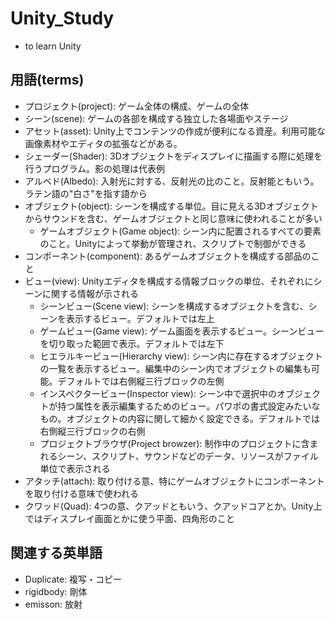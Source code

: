 # Unity_Study
* to learn Unity

## 用語(terms)
* プロジェクト(project): ゲーム全体の構成、ゲームの全体
* シーン(scene):  ゲームの各部を構成する独立した各場面やステージ
* アセット(asset): Unity上でコンテンツの作成が便利になる資産。利用可能な画像素材やエディタの拡張などがある。
* シェーダー(Shader): 3Dオブジェクトをディスプレイに描画する際に処理を行うプログラム。影の処理は代表例
* アルベド(Albedo): 入射光に対する、反射光の比のこと。反射能ともいう。ラテン語の"白さ"を指す語から
* オブジェクト(object): シーンを構成する単位。目に見える3Dオブジェクトからサウンドを含む、ゲームオブジェクトと同じ意味に使われることが多い
    * ゲームオブジェクト(Game object): シーン内に配置されるすべての要素のこと。Unityによって挙動が管理され、スクリプトで制御ができる
* コンポーネント(component): あるゲームオブジェクトを構成する部品のこと
* ビュー(view): Unityエディタを構成する情報ブロックの単位、それぞれにシーンに関する情報が示される
    * シーンビュー(Scene view): シーンを構成するオブジェクトを含む、シーンを表示するビュー。デフォルトでは左上
    * ゲームビュー(Game view): ゲーム画面を表示するビュー。シーンビューを切り取った範囲で表示。デフォルトでは左下
    * ヒエラルキービュー(Hierarchy view): シーン内に存在するオブジェクトの一覧を表示するビュー。編集中のシーン内でオブジェクトの編集も可能。デフォルトでは右側縦三行ブロックの左側
    * インスペクタービュー(Inspector view): シーン中で選択中のオブジェクトが持つ属性を表示編集するためのビュー。パワポの書式設定みたいなもの。オブジェクトの内容に関して細かく設定できる。デフォルトでは右側縦三行ブロックの右側
    * プロジェクトブラウザ(Project browzer): 制作中のプロジェクトに含まれるシーン、スクリプト、サウンドなどのデータ、リソースがファイル単位で表示される
* アタッチ(attach): 取り付ける意、特にゲームオブジェクトにコンポーネントを取り付ける意味で使われる
* クワッド(Quad): 4つの意、クアッドともいう、クアッドコアとか。Unity上ではディスプレイ画面とかに使う平面、四角形のこと 
## 関連する英単語
* Duplicate: 複写・コピー
* rigidbody: 剛体
* emisson: 放射